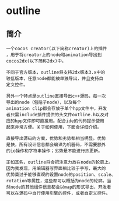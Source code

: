 outline
=======
简介
-------
    一个cocos creator(以下简称creator)上的插件  
    ，用于将creator上的node和animation导出到  
    cocos2dx(以下简称2dx)中。
    
    不同于官方版本，outline将支持2dx版本3.x中的  
    较低版本，任意node都能被单独导出，并且支持自  
    定义控件。
    
    另外一个特点是outline直接导出c++源码，每一次  
    导出的node（包括子node），以及每个  
    animation clip都会存放于单个hpp文件中，开发  
    者只需include插件提供的头文件outline.h以及对  
    应的hpp文件即可直接用。配合ide的代码提示使用  
    起来非常方便。关于如何使用，下面会详细介绍。
    
    直接导出源码的方案，优势和劣势都相当明显。优势  
    是快，所有设计信息都会编译为机器码，不需要额外  
    的io操作和字符串操作；劣势是不能进行热更新。
    
    正如其名，outline将会把注意力放在node的轮廓上。  
    因为我发现，用编辑器写界面相比较于手写，最大的  
    优势莫过于能够直观的设置node的position、scale、  
    rotation等属性，这些都可以概括为node的轮廓。当  
    然node的其他组件信息都会以map的形式导出，开发者  
    可以在源码中自行使用引擎的控件，或者自定义控件。
